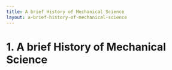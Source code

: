 ```yaml
---
title: A brief History of Mechanical Science
layout: a-brief-history-of-mechanical-science
---
```


# 1. A brief History of Mechanical Science